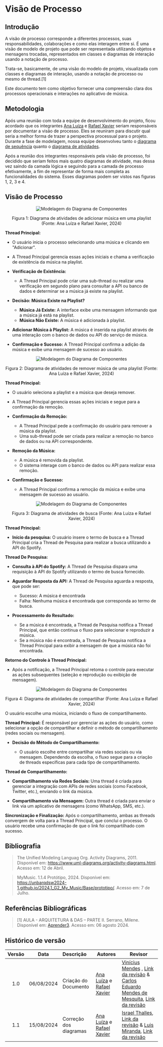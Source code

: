 # Visão de Processo

## Introdução

A visão de processo corresponde a diferentes processos, suas responsabilidades, colaborações e como elas interagem entre si. É uma visão de modelo de projeto que pode ser representada utilizando objetos e mensagens trocadas, representados em classes e diagramas de interação usando a notação de processo.

Trata-se, basicamente, de uma visão do modelo de projeto, visualizada com classes e diagramas de interação, usando a notação de processo ou mesmo de thread.[1]

Este documento tem como objetivo fornecer uma compreensão clara dos processos operacionais e interações no aplicativo de música.

## Metodologia

Após uma reunião com toda a equipe de desenvolvimento do projeto, ficou acordado que os integrantes [Ana Luíza](https://github.com/analuizargds) e [Rafael Xavier](https://github.com/rafaelxavierr) seriam responsáveis por documentar a visão de processo. Eles se reuniram para discutir qual seria a melhor forma de trazer a perspectiva processual para o projeto. Durante a fase de modelagem, nossa equipe desenvolveu tanto o [diagrama de sequência](https://unbarqdsw2024-1.github.io/2024.1_G2_My_Music/Modelagem/diagramaSequencia/) quanto o [diagrama de atividades](https://unbarqdsw2024-1.github.io/2024.1_G2_My_Music/Modelagem/diagramaAtividades/).  

Após a reunião dos integrantes responsáveis pela visão de processo, foi decidido que seriam feitos mais quatro diagramas de atividade, mas dessa vez saindo da camada lógica e seguindo para a camada de processo efetivamente, a fim de representar de forma mais completa as funcionalidades do sistema. Esses diagramas podem ser vistos nas figuras 1, 2, 3 e 4.

## Visão de Processo

<div style="text-align: center">
  <img src="../../assets/AtivAdicionarPlaylist.png" alt="Modelagem do Diagrama de Componentes" title="Título da Imagem" />
  <p>Figura 1: Diagrama de atividades de adicionar música em uma playlist (Fonte: Ana Luíza e Rafael Xavier, 2024)</p>
</div>

**Thread Principal:**
  - O usuário inicia o processo selecionando uma música e clicando em "Adicionar".
  - A Thread Principal gerencia essas ações iniciais e chama a verificação de existência da música na playlist.

  - **Verificação de Existência:**
    - A Thread Principal pode criar uma sub-thread ou realizar uma verificação em segundo plano para consultar a API ou banco de dados e determinar se a música já existe na playlist.

  - **Decisão: Música Existe na Playlist?**
    - **Música Já Existe:** A interface exibe uma mensagem informando que a música já está na playlist.
    - **Música Não Existe:** A música é adicionada à playlist.

  - **Adicionar Música à Playlist:** A música é inserida na playlist através de uma interação com o banco de dados ou API do serviço de música.

  - **Confirmação e Sucesso:** A Thread Principal confirma a adição da música e exibe uma mensagem de sucesso ao usuário.


<div style="text-align: center">
  <img src="../../assets/AtivRemoverPlaylist.png" alt="Modelagem do Diagrama de Componentes" title="Título da Imagem" />
  <p>Figura 2: Diagrama de atividades de remover música de uma playlist (Fonte: Ana Luíza e Rafael Xavier, 2024)</p>
</div>


**Thread Principal:**
  - O usuário seleciona a playlist e a música que deseja remover.
  - A Thread Principal gerencia essas ações iniciais e segue para a confirmação da remoção.

  - **Confirmação da Remoção:**
    - A Thread Principal pede a confirmação do usuário para remover a música da playlist.
    - Uma sub-thread pode ser criada para realizar a remoção no banco de dados ou na API correspondente.

  - **Remoção da Música:**
    - A música é removida da playlist.
    - O sistema interage com o banco de dados ou API para realizar essa remoção.

  - **Confirmação e Sucesso:**
    - A Thread Principal confirma a remoção da música e exibe uma mensagem de sucesso ao usuário.

<div style="text-align: center">
  <img src="../../assets/AtivBuscarMusica.jpeg" alt="Modelagem do Diagrama de Componentes" title="Título da Imagem" />
  <p>Figura 3: Diagrama de atividades de busca (Fonte: Ana Luíza e Rafael Xavier, 2024)</p>
</div>

**Thread Principal:**

- **Início da pesquisa:** O usuário insere o termo de busca e a Thread Principal cria a Thread de Pesquisa para realizar a busca utilizando a API do Spotify.

**Thread De Pesquisa:**

- **Consulta à API do Spotify:** A Thread de Pesquisa dispara uma requisição à API do Spotify utilizando o termo de busca fornecido.

- **Aguardar Resposta da API:** A Thread de Pesquisa aguarda a resposta, que pode ser:
  - Sucesso: A música é encontrada
  - Falha: Nenhuma música é encontrada que corresponda ao termo de busca.

- **Processamento do Resultado:** 
  - Se a música é encontrada, a Thread de Pesquisa notifica a Thread Principal, que então continua o fluxo para selecionar e reproduzir a música.
  - Se a música não é encontrada, a Thread de Pesquisa notifica a Thread Principal para exibir a mensagem de que a música não foi encontrada.


**Retorno do Controle à Thread Principal:** 

- Após a notificação, a Thread Principal retoma o controle para executar as ações subsequentes (seleção e reprodução ou exibição de mensagem).

<div style="text-align: center">
  <img src="../../assets/AtivCompartilhar.png" alt="Modelagem do Diagrama de Componentes" title="Título da Imagem" />
  <p>Figura 4: Diagrama de atividades de compartilhar (Fonte: Ana Luíza e Rafael Xavier, 2024)</p>
</div>

O usuário escolhe uma música, iniciando o fluxo de compartilhamento.

**Thread Principal:** É responsável por gerenciar as ações do usuário, como selecionar a opção de compartilhar e definir o método de compartilhamento (redes sociais ou mensagem).
- **Decisão do Método de Compartilhamento:**

  - O usuário escolhe entre compartilhar via redes sociais ou via mensagem.
Dependendo da escolha, o fluxo segue para a criação de threads específicas para cada tipo de compartilhamento.

**Thread de Compartilhamento:**

- **Compartilhamento via Redes Sociais:** Uma thread é criada para gerenciar a integração com APIs de redes sociais (como Facebook, Twitter, etc.), enviando o link da música.

- **Compartilhamento via Mensagem:** Outra thread é criada para enviar o link via um aplicativo de mensagens (como WhatsApp, SMS, etc.).

**Sincronização e Finalização:** Após o compartilhamento, ambas as threads convergem de volta para a Thread Principal, que conclui o processo. O usuário recebe uma confirmação de que o link foi compartilhado com sucesso.

## Bibliografia

> The Unified Modeling Languag Org. Activity Diagrams, 2011. Disponível em: https://www.uml-diagrams.org/activity-diagrams.html. Acesso em: 12 de Abril.

> MyMusic. 1.1.4 Protótipo, 2024. Disponível em: https://unbarqdsw2024-1.github.io/2024.1_G2_My_Music/Base/prototipo/. Acesso em: 7 de Julho.

## Referências Bibliográficas 

> [1] AULA - ARQUITETURA & DAS – PARTE II. Serrano, Milene. Disponível em: [Aprender3](https://aprender3.unb.br/). Acesso em: 06 agosto 2024.


## Histórico de versão

| Versão | Data      | Descrição | Autores | Revisor |
| :-:    | :-----:   | :------   | ----  | ------- |
| 1.0    |06/08/2024 | Criação do Documento | [Ana Luíza](https://github.com/analuizargds) e [Rafael Xavier](https://github.com/rafaelxavierr) | [Vinícius Mendes](https://github.com/yabamiah) , [Link da revisão](https://github.com/UnBArqDsw2024-1/2024.1_G2_My_Music/pull/85)  & [Carlos Eduardo Mendes de Mesquita](https://github.com/CarlosEduardoMendesdeMesquita), [Link da revisão](https://github.com/UnBArqDsw2024-1/2024.1_G2_My_Music/pull/85) |
| 1.1    |15/08/2024 | Correção dos diagramas | [Ana Luíza](https://github.com/analuizargds) e [Rafael Xavier](https://github.com/rafaelxavierr) | [Israel Thalles](https://github.com/IsraelThalles), [Link da revisão](https://github.com/UnBArqDsw2024-1/2024.1_G2_My_Music/pull/124#pullrequestreview-2241497107) & [Luis Miranda](https://github.com/LuisMiranda10), [Link da revisão](https://github.com/UnBArqDsw2024-1/2024.1_G2_My_Music/pull/124#pullrequestreview-2241497107)|
